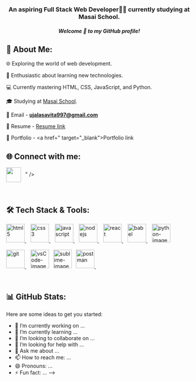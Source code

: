 
<h3 align="center">An aspiring Full Stack Web Developer👨‍💻 currently studying at Masai School.</h3>
<h5 align="center">Welcome 🤗 to my GitHub profile!</h5>

## 🤔 About Me:

🌐 Exploring the world of web development.

🚀 Enthusiastic about learning new technologies.

💻 Currently mastering HTML, CSS, JavaScript, and Python.

🎓 Studying at [Masai School](https://www.masaischool.com/).

📩 Email - **ujalasavita997@gmail.com**

📔 Resume - <a href="https://drive.google.com/file/d/1N9HfOaYA0gylD3LbmyKe1oIW12miWdfd/view?usp=sharing" target="_blank">Resume link</a>

💼 Portfolio - <a href=" target="_blank">Portfolio link</a>


## 🌐 Connect with me:

<p align="left">
<a href="https://www.linkedin.com/in/ujala-savita-751a7a215/" target="_blank"><img align="center" src="images/linkedin.png" alt="" height="40" width="40" /></a>&nbsp;&nbsp;
" /></a>
</p>
<br>

## 🛠 Tech Stack & Tools:

<p align="left"> 
<a href="https://www.w3.org/html/" target="_blank" rel="noreferrer"> <img src="images/html.png" alt="html5" width="50" height="50"/> </a> &nbsp;&nbsp;
<a href="https://www.w3schools.com/css/" target="_blank" rel="noreferrer"> <img src="images/css.png" alt="css3" width="50" height="50"/> </a>&nbsp;&nbsp;
<a href="https://developer.mozilla.org/en-US/docs/Web/JavaScript" target="_blank" rel="noreferrer"> <img src="images/javascript.png" alt="javascript" width="50" height="50"/> </a> &nbsp;&nbsp;
<a href="https://nodejs.org" target="_blank" rel="noreferrer"> <img src="images/nodeJS.png" alt="nodejs" width="50" height="50"/> </a> &nbsp;&nbsp;
<a href="https://reactjs.org/" target="_blank" rel="noreferrer"> <img src="images/react.png" alt="react" width="50" height="50"/> </a> &nbsp;&nbsp;
<a href="https://babeljs.io/" target="_blank" rel="noreferrer"> <img src="images/babel1.png" alt="babel" width="50" height="50"/> </a> &nbsp;&nbsp;
<a href="https://www.python.org/" target="_blank"><img src="images/python.png" alt="python-image" width="50" height="50"></a><br><br>
<a href="https://git-scm.com/" target="_blank" rel="noreferrer"> <img src="images/git.png" alt="git" width="50" height="50"/> </a> &nbsp;&nbsp;
<a href="https://code.visualstudio.com/" target="_blank"><img src="images/vsCode.png" alt="vsCode-image" width="50" height="50"></a>&nbsp;&nbsp;
<a href="https://www.sublimetext.com/" target="_blank"><img src="images/sublime.png" alt="sublime-image" width="50" height="50"></a>&nbsp;&nbsp;
<a href="https://postman.com" target="_blank" rel="noreferrer"> <img src="images/postman.svg" alt="postman" width="50" height="50"/> </a> &nbsp;&nbsp;
</p>
<br>

## 📊 GitHub Stats:



Here are some ideas to get you started:

- 🔭 I’m currently working on ...
- 🌱 I’m currently learning ...
- 👯 I’m looking to collaborate on ...
- 🤔 I’m looking for help with ...
- 💬 Ask me about ...
- 📫 How to reach me: ...
- 😄 Pronouns: ...
- ⚡ Fun fact: ...
-->
